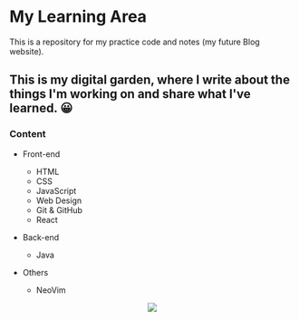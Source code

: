 # My Learning Area
This is a repository for my practice code and notes (my future Blog website).


## This is my digital garden, where I write about the things I'm working on and share what I've learned. 😀


### Content
- Front-end
  - HTML
  - CSS
  - JavaScript
  - Web Design
  - Git & GitHub
  - React

- Back-end
  - Java

- Others
  - NeoVim
  
<p align="center"> <img src= "https://user-images.githubusercontent.com/89199369/164584013-93e43cd2-8103-4920-9cc9-dfebf2bb26ff.png" /> </p>
